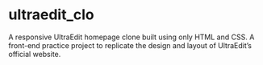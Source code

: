 # ultraedit_clo
A responsive UltraEdit homepage clone built using only HTML and CSS. A front-end practice project to replicate the design and layout of UltraEdit’s official website.
